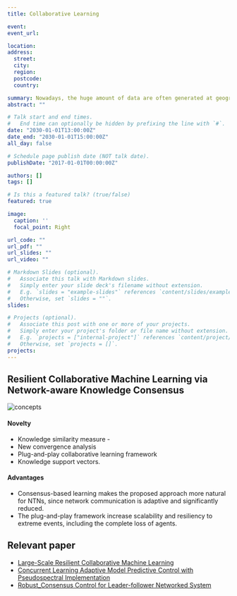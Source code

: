 ```yaml
---
title: Collaborative Learning

event:
event_url:

location: 
address:
  street: 
  city:
  region:
  postcode:
  country:

summary: Nowadays, the huge amount of data are often generated at geographically dispersed edge locations, each capturing only a portion of the global phenomenon of interestCollaborative learning. Collaborative learning is a solution for simultaneously training all models efficiently using all datasets without violating privacy requirements and provide resiliency against bad actors.
abstract: ""

# Talk start and end times.
#   End time can optionally be hidden by prefixing the line with `#`.
date: "2030-01-01T13:00:00Z"
date_end: "2030-01-01T15:00:00Z"
all_day: false

# Schedule page publish date (NOT talk date).
publishDate: "2017-01-01T00:00:00Z"

authors: []
tags: []

# Is this a featured talk? (true/false)
featured: true

image:
  caption: ''
  focal_point: Right

url_code: ""
url_pdf: ""
url_slides: ""
url_video: ""

# Markdown Slides (optional).
#   Associate this talk with Markdown slides.
#   Simply enter your slide deck's filename without extension.
#   E.g. `slides = "example-slides"` references `content/slides/example-slides.md`.
#   Otherwise, set `slides = ""`.
slides:

# Projects (optional).
#   Associate this post with one or more of your projects.
#   Simply enter your project's folder or file name without extension.
#   E.g. `projects = ["internal-project"]` references `content/project/deep-learning/index.md`.
#   Otherwise, set `projects = []`.
projects:
---
```

## Resilient Collaborative Machine Learning via Network-aware Knowledge Consensus
![concepts](https://user-images.githubusercontent.com/36635562/151391460-fe00b5d0-be13-4452-868e-5ca8623940cd.png)
#### **Novelty** 
- Knowledge similarity measure -
-  New convergence analysis
-  Plug-and-play collaborative learning framework 
- Knowledge support vectors.  <br>
#### **Advantages** 
- Consensus-based learning makes the proposed approach more natural for NTNs, since network communication is adaptive and significantly reduced.
- The plug-and-play framework increase scalability and resiliency to extreme events, including the complete loss of agents.

## Relevant paper
- [Large-Scale Resilient Collaborative Machine Learning](https://raslab.netlify.app/publication/lsrcml/) 
- [Concurrent Learning Adaptive Model Predictive Control with Pseudospectral Implementation](https://raslab.netlify.app/publication/clampcpi/)
- [Robust_Consensus Control for Leader-follower Networked System](https://github.com/ZYblend/Robust-Consensus-Control/blob/main/Robust_Consensus_formation_control.pdf)

